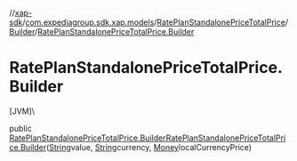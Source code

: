 //[xap-sdk](../../../../index.md)/[com.expediagroup.sdk.xap.models](../../index.md)/[RatePlanStandalonePriceTotalPrice](../index.md)/[Builder](index.md)/[RatePlanStandalonePriceTotalPrice.Builder](-rate-plan-standalone-price-total-price.-builder.md)

# RatePlanStandalonePriceTotalPrice.Builder

[JVM]\

public [RatePlanStandalonePriceTotalPrice.Builder](index.md)[RatePlanStandalonePriceTotalPrice.Builder](-rate-plan-standalone-price-total-price.-builder.md)([String](https://docs.oracle.com/javase/8/docs/api/java/lang/String.html)value, [String](https://docs.oracle.com/javase/8/docs/api/java/lang/String.html)currency, [Money](../../-money/index.md)localCurrencyPrice)
